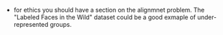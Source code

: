 - for ethics you should have a section on the alignmnet problem. The "Labeled Faces in the Wild" dataset could be a good exmaple of under-represented groups.